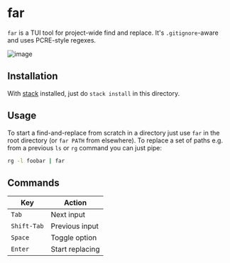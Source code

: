 # far

`far` is a TUI tool for project-wide find and replace. It's `.gitignore`-aware
and uses PCRE-style regexes.

![image](https://user-images.githubusercontent.com/823979/210457145-ba4bbedd-993f-44cc-b7a2-f8e538cf67ff.png)

## Installation

With [stack](https://docs.haskellstack.org/en/stable/) installed, just do `stack install` in this directory.

## Usage

To start a find-and-replace from scratch in a directory just use `far` in the
root directory (or `far PATH` from elsewhere). To replace a set of paths e.g.
from a previous `ls` or `rg` command you can just pipe:

```bash
rg -l foobar | far
```

## Commands

| Key | Action |
| --- | ------ |
| `Tab` | Next input |
| `Shift-Tab` | Previous input |
| `Space` | Toggle option |
| `Enter` | Start replacing |
